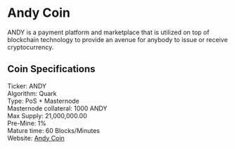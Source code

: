# Andy Coin
ANDY is a payment platform and marketplace that is utilized on top of blockchain technology to provide an avenue for anybody to issue or receive cryptocurrency.

<h2>Coin Specifications</h2>
Ticker: ANDY<br>
Algorithm: Quark<br>
Type: PoS + Masternode<br>
Masternode collateral: 1000 ANDY<br>
Max Supply: 21,000,000.00<br>
Pre-Mine: 1%<br>
Mature time: 60 Blocks/Minutes<br>
Website: <a href="https://andycointest.com">Andy Coin</a>
